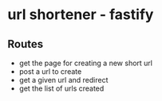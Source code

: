 # url shortener - fastify

## Routes

- get the page for creating a new short url
- post a url to create
- get a given url and redirect
- get the list of urls created

